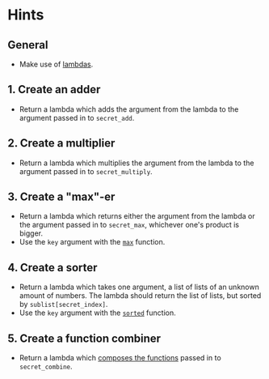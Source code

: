 
# Hints

## General

- Make use of [lambdas][lambdas].

## 1. Create an adder

- Return a lambda which adds the argument from the lambda to the argument passed in to `secret_add`.

## 2. Create a multiplier

- Return a lambda which multiplies the argument from the lambda to the argument passed in to `secret_multiply`.

## 3. Create a "max"-er

- Return a lambda which returns either the argument from the lambda or the argument passed in to `secret_max`, whichever one's product is bigger.
- Use the `key` argument with the [`max`][max] function.

## 4. Create a sorter

- Return a lambda which takes one argument, a list of lists of an unknown amount of numbers. The lambda should return the list of lists, but sorted by `sublist[secret_index]`.
- Use the `key` argument with the [`sorted`][sorted] function.

## 5. Create a function combiner

- Return a lambda which [composes the functions][fn-composition] passed in to `secret_combine`.

[fn-composition]: https://en.wikipedia.org/wiki/Function_composition_(computer_science)
[lambdas]: https://docs.python.org/3/howto/functional.html?highlight=lambda%20expression#small-functions-and-the-lambda-expression
[max]: https://docs.python.org/3/library/functions.html#max
[sorted]: https://docs.python.org/3/library/functions.html#sorted